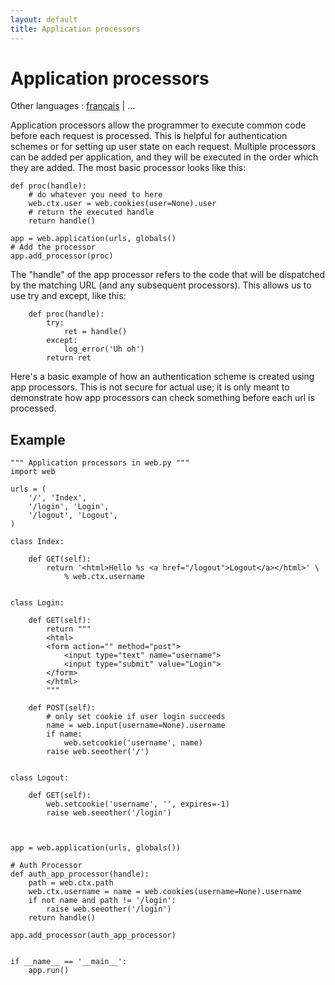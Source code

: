 ```yaml
---
layout: default
title: Application processors
---
```


# Application processors

Other languages : [français](/app_processors/fr) | ...

Application processors allow the programmer to execute common code before each request is processed.  This is helpful for authentication schemes or for setting up user state on each request.  Multiple processors can be added per application, and they will be executed in the order which they are added.  The most basic processor looks like this:

    def proc(handle):
        # do whatever you need to here
        web.ctx.user = web.cookies(user=None).user
        # return the executed handle
        return handle()
    
    app = web.application(urls, globals()
    # Add the processor
    app.add_processor(proc)

The "handle" of the app processor refers to the code that will be dispatched by the matching URL (and any subsequent processors).  This allows us to use try and except, like this:

        def proc(handle):
            try:
                ret = handle()
            except:
                log_error('Uh oh')
            return ret

Here's a basic example of how an authentication scheme is created using app processors.  This is not secure for actual use; it is only meant to demonstrate how app processors can check something before each url is processed.

## Example
    """ Application processors in web.py """
    import web
    
    urls = (
        '/', 'Index',
        '/login', 'Login',
        '/logout', 'Logout',
    )
    
    class Index:
    
        def GET(self):
            return '<html>Hello %s <a href="/logout">Logout</a></html>' \
                % web.ctx.username
    
    
    class Login:
        
        def GET(self):
            return """
            <html>
            <form action="" method="post">
                <input type="text" name="username">
                <input type="submit" value="Login">
            </form>
            </html>
            """
    
        def POST(self):
            # only set cookie if user login succeeds
            name = web.input(username=None).username
            if name:
                web.setcookie('username', name)
            raise web.seeother('/')
    
    
    class Logout:
        
        def GET(self):
            web.setcookie('username', '', expires=-1)
            raise web.seeother('/login')
        
    
    
    app = web.application(urls, globals())
    
    # Auth Processor
    def auth_app_processor(handle):
        path = web.ctx.path
        web.ctx.username = name = web.cookies(username=None).username
        if not name and path != '/login':
            raise web.seeother('/login')
        return handle()
    
    app.add_processor(auth_app_processor)
    
    
    if __name__ == '__main__':
        app.run()
